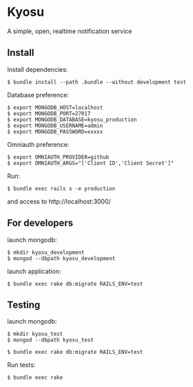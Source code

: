 Kyosu
===================

A simple, open, realtime notification service

Install
----------------

Install dependencies:

    $ bundle install --path .bundle --without development test

Database preference:

    $ export MONGODB_HOST=localhost
    $ export MONGODB_PORT=27017
    $ export MONGODB_DATABASE=kyosu_production
    $ export MONGODB_USERNAME=admin
    $ export MONGODB_PASSWORD=xxxxx

Omniauth preference:

    $ export OMNIAUTH_PROVIDER=github
    $ export OMNIAUTH_ARGS="['Client ID','Client Secret']"

Run:

    $ bundle exec rails s -e production

and access to http://localhost:3000/

For developers
---------------

launch mongodb:

    $ mkdir kyosu_development
    $ mongod --dbpath kyosu_development

launch application:

    $ bundle exec rake db:migrate RAILS_ENV=test

Testing
---------------

launch mongodb:

    $ mkdir kyosu_test
    $ mongod --dbpath kyosu_test

    $ bundle exec rake db:migrate RAILS_ENV=test

Run tests:

    $ bundle exec rake
